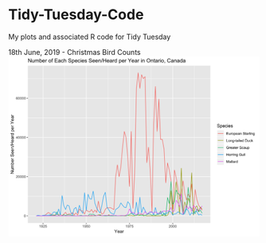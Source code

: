 # Tidy-Tuesday-Code
My plots and associated R code for Tidy Tuesday

18th June, 2019 - Christmas Bird Counts
![](TT_18062019.png)